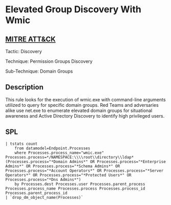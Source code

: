 # Elevated Group Discovery With Wmic

## [MITRE ATT&CK](https://attack.mitre.org/techniques/T1069/002/)
Tactic: Discovery

Technique: Permission Groups Discovery

Sub-Technique: Domain Groups

## Description
This rule looks for the execution of wmic.exe with command-line arguments utilized to query for specific domain groups. Red Teams and adversaries alike use net.exe to enumerate elevated domain groups for situational awareness and Active Directory Discovery to identify high privileged users.

## SPL
```spl
| tstats count 
    from datamodel=Endpoint.Processes 
    where Processes.process_name="wmic.exe" Processes.process=*/NAMESPACE:\\\\root\\directory\\ldap* (Processes.process="*Domain Admins*" OR Processes.process="*Enterprise Admins*" OR Processes.process="*Schema Admins*" OR Processes.process="*Account Operators*" OR Processes.process="*Server Operators*" OR Processes.process="*Protected Users*" OR Processes.process="*Dns Admins*") 
    by Processes.dest Processes.user Processes.parent_process Processes.process_name Processes.process Processes.process_id Processes.parent_process_id 
| `drop_dm_object_name(Processes)`
```